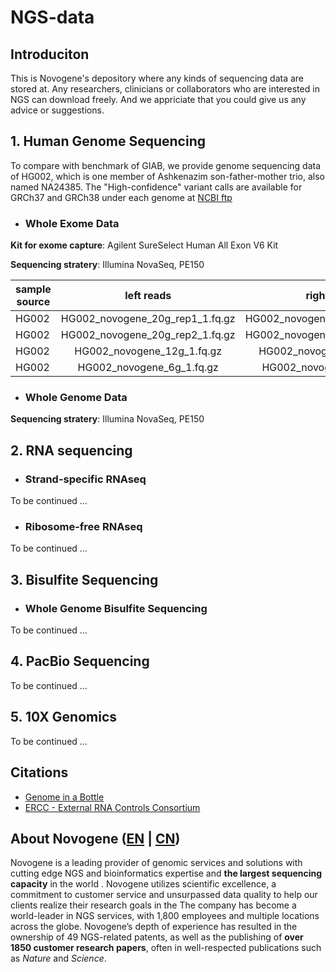 # NGS-data

## Introduciton

This is Novogene's depository where any kinds of sequencing data are stored at. Any researchers, clinicians or collaborators who are interested in NGS can download freely. And we appriciate that you could give us any advice or suggestions.

## 1. Human Genome Sequencing

To compare with benchmark of GIAB, we provide genome sequencing data of HG002, which is one member of Ashkenazim son-father-mother trio, also named NA24385. The "High-confidence" variant calls are available for GRCh37 and GRCh38 under each genome at [NCBI ftp](https://bit.ly/2HNGELT)

- ### Whole Exome Data

**Kit for exome capture**: Agilent SureSelect Human All Exon V6 Kit

**Sequencing stratery**: Illumina NovaSeq, PE150

sample source | left reads | right reads | left md5 | right md5 | data size
---|:--:|:--:|:--:|:--:|:--
HG002 | HG002_novogene_20g_rep1_1.fq.gz | HG002_novogene_20g_rep1_2.fq.gz | xxx | xxx | 20G
HG002 | HG002_novogene_20g_rep2_1.fq.gz | HG002_novogene_20g_rep2_2.fq.gz | xxx | xxx | 20G
HG002 | HG002_novogene_12g_1.fq.gz | HG002_novogene_12g_2.fq.gz | xxx | xxx | 12G
HG002 | HG002_novogene_6g_1.fq.gz | HG002_novogene_6g_2.fq.gz | xxx | xxx | 6G


- ### Whole Genome Data

**Sequencing stratery**: Illumina NovaSeq, PE150

## 2. RNA sequencing

- ### Strand-specific RNAseq

To be continued ...

- ### Ribosome-free RNAseq

To be continued ...


## 3. Bisulfite Sequencing

- ### Whole Genome Bisulfite Sequencing

To be continued ...

## 4. PacBio Sequencing
To be continued ...


## 5. 10X Genomics
To be continued ...


## Citations
- [Genome in a Bottle](https://www.nist.gov/programs-projects/genome-bottle)
- [ERCC - External RNA Controls Consortium](https://jimb.stanford.edu/ercc)


## About Novogene ([EN](https://en.novogene.com) | [CN](http://www.novogene.com))

Novogene is a leading provider of genomic services and solutions with cutting edge NGS and bioinformatics expertise and **the largest sequencing capacity** in the world . Novogene utilizes scientific excellence, a commitment to customer service and unsurpassed data quality to help our clients realize their research goals in the The company has become a world-leader in NGS services, with 1,800 employees and multiple locations across the globe. Novogene’s depth of experience has resulted in the ownership of 49 NGS-related patents, as well as the publishing of **over 1850 customer research papers**, often in well-respected publications such as *Nature* and *Science*.
